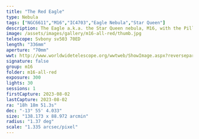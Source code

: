 ```yaml
---
title: "The Red Eagle"
type: Nebula
tags: ["NGC6611","M16","IC4703","Eagle Nebula","Star Queen"]
description: The Eagle a.k.a. the Star Queen nebula, M16, with the Pillars of Creation at its heart. 2.5 hours of 5-minute exposures on an Svbony sv503 70ED with a ZWO ASI294MC Pro camera and the Optolong l-eXtreme filter in Monroe's Bortle 6 skies.
image: /assets/images/gallery/m16-all-red/thumb.jpg
telescope: Svbony sv503 70ED
length: "336mm"
aperture: "70mm"
wwt: http://www.worldwidetelescope.org/wwtweb/ShowImage.aspx?reverseparity=False&scale=1.334579&name=m16-all-red.jpg&imageurl=https://deepskyworkflows.com/assets/images/gallery/m16-all-red/m16-all-red.jpg&credits=Jeremy+Likness+at+DeepSkyWorkflows.com&creditsUrl=https://deepskyworkflows.com/&ra=274.507838&dec=-13.836076&x=3558.1&y=2368.9&rotation=162.91&thumb=https://deepskyworkflows.com/assets/images/gallery/m16-all-red/thumb.jpg
signature: false
group: m16
folder: m16-all-red
exposure: 300
lights: 30
sessions: 1
firstCapture: 2023-08-02
lastCapture: 2023-08-02
ra: "18h 18m 51.3s"
dec: "-13° 55' 4.033"
size: "138.173 x 88.972 arcmin"
radius: "1.37 deg"
scale: "1.335 arcsec/pixel"
---
```

